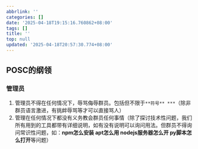 ```yaml
---
abbrlink: ''
categories: []
date: '2025-04-18T19:15:16.760862+08:00'
tags: []
title: ''
top: null
updated: '2025-04-18T20:57:30.774+08:00'
---
```

## POSC的纲领

### 管理员

1. 管理员不得在任何情况下，辱骂侮辱群员。包括但不限于`**符号** ***`（除非群员语言激进，有挑衅辱骂等才可以直接骂人）
2. 管理在任何情况下都没有义务教会群员任何事情（除了探讨技术性问题，我们所有用到的工具都带有详细说明，如有没有说明可以询问用法。但群员不得询问常识性问题，如：**npm怎么安装 apt怎么用 nodejs服务器怎么开 py脚本怎么打开**等问题）


